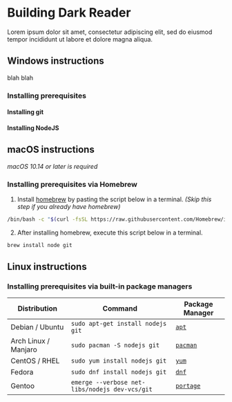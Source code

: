 # Building Dark Reader

Lorem ipsum dolor sit amet, consectetur adipiscing elit, sed do eiusmod tempor incididunt ut labore et dolore magna aliqua.

## Windows instructions

blah blah 

### Installing prerequisites 

#### Installing git

#### Installing NodeJS


## macOS instructions

_macOS 10.14 or later is required_

### Installing prerequisites via Homebrew

1. Install [homebrew](https://brew.sh/) by pasting the script below in a terminal. _(Skip this step if you already have homebrew)_

```sh
/bin/bash -c "$(curl -fsSL https://raw.githubusercontent.com/Homebrew/install/HEAD/install.sh)"
```

2. After installing homebrew, execute this script below in a terminal.

```sh
brew install node git
```

## Linux instructions

### Installing prerequisites via built-in package managers

| Distribution         | Command                                        | Package Manager                                               |
|----------------------|------------------------------------------------|---------------------------------------------------------------|
| Debian / Ubuntu      | `sudo apt-get install nodejs git`              | [`apt`](https://en.wikipedia.org/wiki/APT_(software))         |
| Arch Linux / Manjaro | `sudo pacman -S nodejs git`                    | [`pacman`](https://wiki.archlinux.org/title/Pacman)           |
| CentOS / RHEL        | `sudo yum install nodejs git`                  | [`yum`](https://en.wikipedia.org/wiki/Yum_(software))         |
| Fedora               | `sudo dnf install nodejs git`                  | [`dnf`](https://docs.fedoraproject.org/en-US/quick-docs/dnf/) |
| Gentoo               | `emerge --verbose net-libs/nodejs dev-vcs/git` | [`portage`](https://wiki.gentoo.org/wiki/Portage)             |
